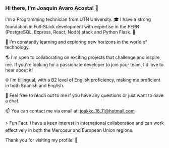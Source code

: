 ### Hi there, I'm Joaquin Avaro Acosta! 👋

I'm a Programming technician from  UTN University. 🎓 I have a strong foundation in Full-Stack development with expertise in the PERN (PostgreSQL, Express, React, Node) stack and Python Flask. 🚀

🌱 I'm constantly learning and exploring new horizons in the world of technology.

🌎 I'm open to collaborating on exciting projects that challenge and inspire me. If you're looking for a passionate developer to join your team, I'd love to hear about it!

🌐 I'm bilingual, with a B2 level of English proficiency, making me proficient in both Spanish and English.

💬 Feel free to reach out to me if you have any questions or just want to have a chat.

📫 You can contact me via email at: joakko_18_11@hotmail.com

⚡ Fun Fact: I have a keen interest in international collaboration and can work effectively in both the Mercosur and European Union regions.

Thank you for visiting my profile! 🌟
